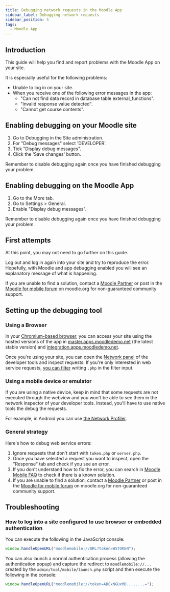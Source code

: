 ```yaml
---
title: Debugging network requests in the Moodle App
sidebar_label: Debugging network requests
sidebar_position: 5
tags:
  - Moodle App
---
```


## Introduction

This guide will help you find and report problems with the Moodle App on your site.

It is especially useful for the following problems:

- Unable to log in on your site.
- When you receive one of the following error messages in the app:
  - "Can not find data record in database table external_functions".
  - "Invalid response value detected".
  - "Cannot get course contents".

## Enabling debugging on your Moodle site

1. Go to Debugging in the Site administration.
2. For "Debug messages" select 'DEVELOPER'.
3. Tick "Display debug messages".
4. Click the 'Save changes' button.

Remember to disable debugging again once you have finished debugging your problem.

## Enabling debugging on the Moodle App

1. Go to the More tab.
2. Go to Settings > General.
3. Enable "Display debug messages".

Remember to disable debugging again once you have finished debugging your problem.

## First attempts

At this point, you may not need to go further on this guide.

Log out and log in again into your site and try to reproduce the error. Hopefully, with Moodle and app debugging enabled you will see an explanatory message of what is happening.

If you are unable to find a solution, contact a [Moodle Partner](https://moodle.com/partners/) or post in the [Moodle for mobile forum](https://moodle.org/mod/forum/view.php?id=7798) on moodle.org for non-guaranteed community support.

## Setting up the debugging tool

### Using a Browser

In your [Chromium-based browser](./setup/app-in-browser), you can access your site using the hosted versions of the app in [master.apps.moodledemo.net](https://master.apps.moodledemo.net) (the latest stable version) and [integration.apps.moodledemo.net](https://integration.apps.moodledemo.net).

Once you're using your site, you can open the [Network panel](https://developer.chrome.com/docs/devtools/network/) of the developer tools and inspect requests. If you're only interested in web service requests, [you can filter](https://developer.chrome.com/docs/devtools/network/#filter) writing `.php` in the filter input.

### Using a mobile device or emulator

If you are using a native device, keep in mind that some requests are not executed through the webview and you won't be able to see them in the network inspector of your developer tools. Instead, you'll have to use native tools the debug the requests.

For example, in Android you can use [the Network Profiler](https://developer.android.com/studio/profile/network-profiler).

### General strategy

Here's how to debug web service errors:

1. Ignore requests that don't start with `token.php` or `server.php`.
2. Once you have selected a request you want to inspect, open the "Response" tab and check if you see an error.
3. If you don't understand how to fix the error, you can search in [Moodle Mobile FAQ](https://docs.moodle.org/en/Moodle_Mobile_FAQ) to check if there is a known solution.
4. If you are unable to find a solution, contact a [Moodle Partner](https://moodle.com/partners/) or post in the [Moodle for mobile forum](https://moodle.org/mod/forum/view.php?id=7798) on moodle.org for non-guaranteed community support.

## Troubleshooting

### How to log into a site configured to use browser or embedded authentication

You can execute the following in the JavaScript console:

```javascript
window.handleOpenURL("moodlemobile://URL?token=WSTOKEN");
```

You can also launch a normal authentication process (allowing the authentication popup) and capture the redirect to `moodlemobile://...` created by the `admin/tool/mobile/launch.php` script and then execute the following in the console:

```javascript
window.handleOpenURL("moodlemobile://token=ABCxNGUxMD........=");
```
